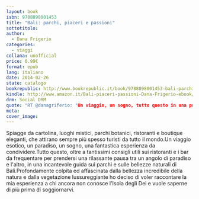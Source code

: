 ```yaml
---
layout: book
isbn: 9788898001453
title: "Bali: parchi, piaceri e passioni"
sottotitolo:
author:
  - Dana Frigerio 
categories:
  - viaggi
collana: unofficial
price: 0.99€
format: epub
lang: italiano
date: 2014-02-26
state: catalogo
bookrepublic: http://www.bookrepublic.it/book/9788898001453-bali-parchi-piaceri-e-passioni/
kindle: http://www.amazon.it/Bali-piaceri-passioni-Dana-Frigerio-ebook/dp/B00INV1L6K/
drm: Social DRM
quote: "RT @danagriferio: "Un viaggio, un sogno, tutto questo in una pratica guida sui parchi, sui ristoranti e sulle bellezze di Bali"
meta:
cover_image:
---
```

Spiagge da cartolina, luoghi mistici, parchi botanici, ristoranti e boutique eleganti, che attirano sempre più spesso turisti da tutto il mondo.Un viaggio esotico, un paradiso, un sogno, una fantastica esperienza da condividere.Tutto questo, oltre a tantissimi consigli utili sui ristoranti e i bar da frequentare per prendersi una rilassante pausa tra un angolo di paradiso e l'altro, in una incantevole guida sui parchi e sulle bellezze naturali di Bali.Profondamente colpita ed affascinata dalla bellezza incredibile della natura e dalla vegetazione lussureggiante ho deciso di voler raccontare la mia esperienza a chi ancora non conosce l'Isola degli Dei e vuole saperne di più prima di soggiornarvi.